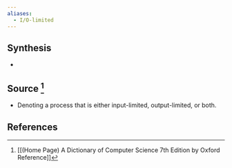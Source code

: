 ```yaml
---
aliases:
  - I/O-limited
---
```

## Synthesis
- 
## Source [^1]
- Denoting a process that is either input-limited, output-limited, or both.
## References

[^1]: [[(Home Page) A Dictionary of Computer Science 7th Edition by Oxford Reference]]